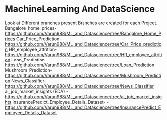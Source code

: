 # MachineLearning And DataScience

Look at Different branches present
Branches are created for each Project.
Bangalore_home_prices-https://github.com/Varun988/ML_and_Datascience/tree/Bangalore_Home_Prices
Car_Price_Prediction-https://github.com/Varun988/ML_and_Datascience/tree/Car_Price_prediction
HR_employee_attrition-https://github.com/Varun988/ML_and_Datascience/tree/HR_employee_attrition
Loan_Prediction-https://github.com/Varun988/ML_and_Datascience/tree/Loan_Prediction
Mushroom_Prediction-https://github.com/Varun988/ML_and_Datascience/tree/Mushroom_Prediction
News_Classifier-https://github.com/Varun988/ML_and_Datascience/tree/News_Classifier
ai_job_market_insights (EDA) -https://github.com/Varun988/ML_and_Datascience/tree/ai_job_market_insights
InsurancePredict_Employee_Details_Dataset- -https://github.com/Varun988/ML_and_Datascience/tree/InsurancePredict_Employee_Details_Dataset
